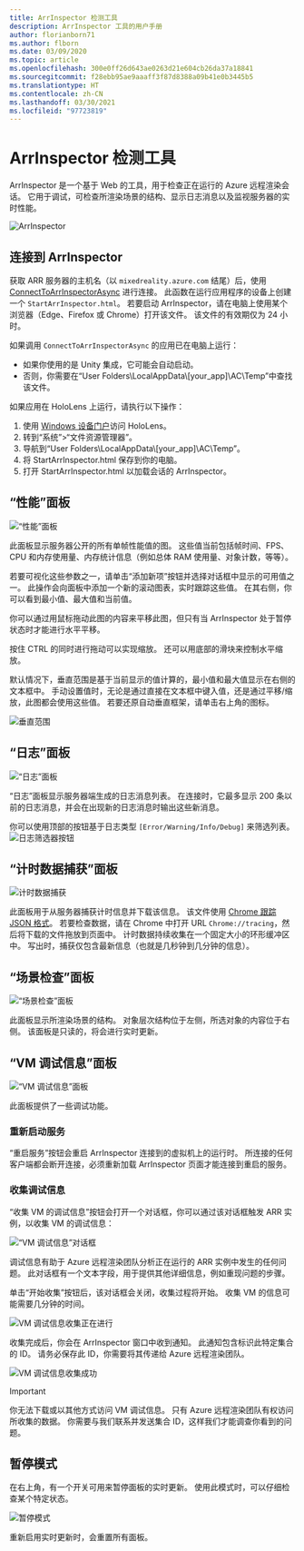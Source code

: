 ```yaml
---
title: ArrInspector 检测工具
description: ArrInspector 工具的用户手册
author: florianborn71
ms.author: flborn
ms.date: 03/09/2020
ms.topic: article
ms.openlocfilehash: 300e0ff26d643ae0263d21e604cb26da37a18841
ms.sourcegitcommit: f28ebb95ae9aaaff3f87d8388a09b41e0b3445b5
ms.translationtype: HT
ms.contentlocale: zh-CN
ms.lasthandoff: 03/30/2021
ms.locfileid: "97723819"
---
```

# <a name="the-arrinspector-inspection-tool"></a>ArrInspector 检测工具

ArrInspector 是一个基于 Web 的工具，用于检查正在运行的 Azure 远程渲染会话。 它用于调试，可检查所渲染场景的结构、显示日志消息以及监视服务器的实时性能。

![ArrInspector](./media/arr-inspector.png)

## <a name="connecting-to-the-arrinspector"></a>连接到 ArrInspector

获取 ARR 服务器的主机名（以 `mixedreality.azure.com` 结尾）后，使用 [ConnectToArrInspectorAsync](../../how-tos/frontend-apis.md#connect-to-arr-inspector) 进行连接。 此函数在运行应用程序的设备上创建一个 `StartArrInspector.html`。 若要启动 ArrInspector，请在电脑上使用某个浏览器（Edge、Firefox 或 Chrome）打开该文件。 该文件的有效期仅为 24 小时。

如果调用 `ConnectToArrInspectorAsync` 的应用已在电脑上运行：

* 如果你使用的是 Unity 集成，它可能会自动启动。
* 否则，你需要在“User Folders\\LocalAppData\\[your_app]\\AC\\Temp”中查找该文件。

如果应用在 HoloLens 上运行，请执行以下操作：

1. 使用 [Windows 设备门户](/windows/mixed-reality/using-the-windows-device-portal)访问 HoloLens。
1. 转到“系统”>“文件资源管理器”。
1. 导航到“User Folders\\LocalAppData\\[your_app]\\AC\\Temp”。
1. 将 StartArrInspector.html 保存到你的电脑。
1. 打开 StartArrInspector.html 以加载会话的 ArrInspector。

## <a name="the-performance-panel"></a>“性能”面板

![“性能”面板](./media/performance-panel.png)

此面板显示服务器公开的所有单帧性能值的图。 这些值当前包括帧时间、FPS、CPU 和内存使用量、内存统计信息（例如总体 RAM 使用量、对象计数，等等）。

若要可视化这些参数之一，请单击“添加新项”按钮并选择对话框中显示的可用值之一。 此操作会向面板中添加一个新的滚动图表，实时跟踪这些值。 在其右侧，你可以看到最小值、最大值和当前值。

你可以通过用鼠标拖动此图的内容来平移此图，但只有当 ArrInspector 处于暂停状态时才能进行水平平移。

按住 CTRL 的同时进行拖动可以实现缩放。 还可以用底部的滑块来控制水平缩放。

默认情况下，垂直范围是基于当前显示的值计算的，最小值和最大值显示在右侧的文本框中。 手动设置值时，无论是通过直接在文本框中键入值，还是通过平移/缩放，此图都会使用这些值。 若要还原自动垂直框架，请单击右上角的图标。

![垂直范围](./media/vertical-range.png)

## <a name="the-log-panel"></a>“日志”面板

![“日志”面板](./media/log-panel.png)

“日志”面板显示服务器端生成的日志消息列表。 在连接时，它最多显示 200 条以前的日志消息，并会在出现新的日志消息时输出这些新消息。

你可以使用顶部的按钮基于日志类型 `[Error/Warning/Info/Debug]` 来筛选列表。
![日志筛选器按钮](./media/log-filter.png)

## <a name="the-timing-data-capture-panel"></a>“计时数据捕获”面板

![计时数据捕获](./media/timing-data-capture.png)

此面板用于从服务器捕获计时信息并下载该信息。 该文件使用 [Chrome 跟踪 JSON 格式](https://docs.google.com/document/d/1CvAClvFfyA5R-PhYUmn5OOQtYMH4h6I0nSsKchNAySU/edit)。 若要检查数据，请在 Chrome 中打开 URL `Chrome://tracing`，然后将下载的文件拖放到页面中。 计时数据持续收集在一个固定大小的环形缓冲区中。 写出时，捕获仅包含最新信息（也就是几秒钟到几分钟的信息）。

## <a name="the-scene-inspection-panel"></a>“场景检查”面板

![“场景检查”面板](./media/scene-inspection-panel.png)

此面板显示所渲染场景的结构。 对象层次结构位于左侧，所选对象的内容位于右侧。 该面板是只读的，将会进行实时更新。

## <a name="the-vm-debug-information-panel"></a>“VM 调试信息”面板

![“VM 调试信息”面板](./media/state-debugger-panel.png)

此面板提供了一些调试功能。

### <a name="restart-service"></a>重新启动服务

“重启服务”按钮会重启 ArrInspector 连接到的虚拟机上的运行时。 所连接的任何客户端都会断开连接，必须重新加载 ArrInspector 页面才能连接到重启的服务。

### <a name="collect-debug-information"></a>收集调试信息

“收集 VM 的调试信息”按钮会打开一个对话框，你可以通过该对话框触发 ARR 实例，以收集 VM 的调试信息：

![“VM 调试信息”对话框](./media/state-debugger-dialog.png)

调试信息有助于 Azure 远程渲染团队分析正在运行的 ARR 实例中发生的任何问题。 此对话框有一个文本字段，用于提供其他详细信息，例如重现问题的步骤。

单击“开始收集”按钮后，该对话框会关闭，收集过程将开始。 收集 VM 的信息可能需要几分钟的时间。

![VM 调试信息收集正在进行](./media/state-debugger-panel-in-progress.png)

收集完成后，你会在 ArrInspector 窗口中收到通知。 此通知包含标识此特定集合的 ID。 请务必保存此 ID，你需要将其传递给 Azure 远程渲染团队。

![VM 调试信息收集成功](./media/state-debugger-snackbar-success.png)

> [!IMPORTANT]
> 你无法下载或以其他方式访问 VM 调试信息。 只有 Azure 远程渲染团队有权访问所收集的数据。 你需要与我们联系并发送集合 ID，这样我们才能调查你看到的问题。

## <a name="pause-mode"></a>暂停模式

在右上角，有一个开关可用来暂停面板的实时更新。 使用此模式时，可以仔细检查某个特定状态。

![暂停模式](./media/pause-mode.png)

重新启用实时更新时，会重置所有面板。